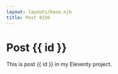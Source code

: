 ```yaml
---
layout: layouts/base.njk
title: Post 4156
---
```


# Post {{ id }}

This is post {{ id }} in my Eleventy project.
